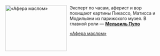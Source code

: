 <!--2025-09-06 11:00:27-->
<div class="yb">
  <div class="rss kino_kino"><a href="https://www.kino-teatr.ru/video/53366/" title="«Афера маслом»"><img src="https://www.kino-teatr.ru/video/6/6/53366/poster.jpg" width="196" height="147" align="left" hspace="5" style="margin: 0px 10px 0px 5px" alt="«Афера маслом»"/></a>Эксперт по часам, аферист и вор похищают картины Пикассо, Матисса и Модильяни из парижского музея. В главной роли — <a href=https://www.kino-teatr.ru/kino/acter/m/euro/61076/bio/ target=_blank><strong>Мельвиль Пупо</strong></a> <p class="titl"><a href="https://www.kino-teatr.ru/video/53366/">«Афера маслом»</a></p></div>
</div>

